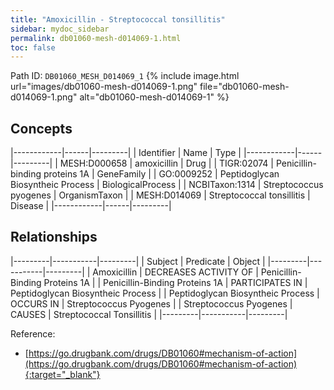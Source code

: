 ```yaml
---
title: "Amoxicillin - Streptococcal tonsillitis"
sidebar: mydoc_sidebar
permalink: db01060-mesh-d014069-1.html
toc: false 
---
```



Path ID: `DB01060_MESH_D014069_1`
{% include image.html url="images/db01060-mesh-d014069-1.png" file="db01060-mesh-d014069-1.png" alt="db01060-mesh-d014069-1" %}

## Concepts

|------------|------|---------|
| Identifier | Name | Type    |
|------------|------|---------|
| MESH:D000658 | amoxicillin | Drug |
| TIGR:02074 | Penicillin-binding proteins 1A | GeneFamily |
| GO:0009252 | Peptidoglycan Biosyntheic Process | BiologicalProcess |
| NCBITaxon:1314 | Streptococcus pyogenes | OrganismTaxon |
| MESH:D014069 | Streptococcal tonsillitis | Disease |
|------------|------|---------|

## Relationships

|---------|-----------|---------|
| Subject | Predicate | Object  |
|---------|-----------|---------|
| Amoxicillin | DECREASES ACTIVITY OF | Penicillin-Binding Proteins 1A |
| Penicillin-Binding Proteins 1A | PARTICIPATES IN | Peptidoglycan Biosyntheic Process |
| Peptidoglycan Biosyntheic Process | OCCURS IN | Streptococcus Pyogenes |
| Streptococcus Pyogenes | CAUSES | Streptococcal Tonsillitis |
|---------|-----------|---------|

Reference:
  - [https://go.drugbank.com/drugs/DB01060#mechanism-of-action](https://go.drugbank.com/drugs/DB01060#mechanism-of-action){:target="_blank"}